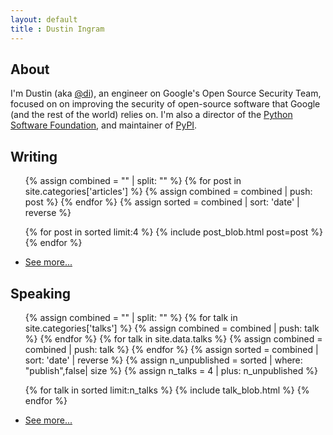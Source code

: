```yaml
---
layout: default
title : Dustin Ingram
---
```


## About
I'm Dustin (aka [@di](https://github.com/di/)), an engineer on Google's Open
Source Security Team, focused on on improving the security of open-source
software that Google (and the rest of the world) relies on. I'm also a director of the [Python Software
Foundation](https://www.python.org/psf/), and maintainer of
[PyPI](https://pypi.org).

## Writing
<ul>
  {% assign combined = "" | split: "" %}
  {% for post in site.categories['articles'] %}
    {% assign combined = combined | push: post %}
  {% endfor %}
  {% assign sorted = combined | sort: 'date' | reverse %}

  {% for post in sorted limit:4 %}
    {% include post_blob.html post=post %}
  {% endfor %}
  <li>
    <a href="/writing">See more...</a>
  </li>
</ul>

## Speaking
<ul>
  {% assign combined = "" | split: "" %}
  {% for talk in site.categories['talks'] %}
    {% assign combined = combined | push: talk %}
  {% endfor %}
  {% for talk in site.data.talks %}
    {% assign combined = combined | push: talk %}
  {% endfor %}
  {% assign sorted = combined | sort: 'date' | reverse %}
  {% assign n_unpublished = sorted | where: "publish",false| size %}
  {% assign n_talks = 4 | plus: n_unpublished %}

  {% for talk in sorted limit:n_talks %}
    {% include talk_blob.html %}
  {% endfor %}
  <li>
    <a href="/speaking">See more...</a>
  </li>
</ul>

